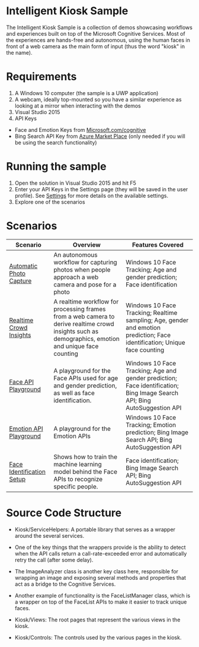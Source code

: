 # Intelligent Kiosk Sample
The Intelligent Kiosk Sample is a collection of demos showcasing workflows and experiences built on top of the Microsoft Cognitive Services. Most of the experiences are hands-free and autonomous, using the human faces in front of a web camera as the main form of input (thus the word "kiosk" in the name).

# Requirements
1. A Windows 10 computer (the sample is a UWP application)
2. A webcam, ideally top-mounted so you have a similar experience as looking at a mirror when interacting with the demos 
3. Visual Studio 2015
4. API Keys
  * Face and Emotion Keys from [Microsoft.com/cognitive](https://www.microsoft.com/cognitive-services)
  * Bing Search API Key from [Azure Market Place](https://azure.microsoft.com/en-us/marketplace/partners/bing/search/) (only needed if you will be using the search functionality)

# Running the sample
1. Open the solution in Visual Studio 2015 and hit F5
2. Enter your API Keys in the Settings page (they will be saved in the user profile). See [Settings](Documentation/AppSettings.md) for  more details on the available settings.
3. Explore one of the scenarios

# Scenarios

| Scenario                     | Overview | Features Covered  |
| ---------------------------- | -------- | ----------------  |
| [Automatic Photo Capture](Documentation/AutomaticPhotoCapture.md)      | An autonomous workflow for capturing photos when people approach a web camera and pose for a photo | Windows 10 Face Tracking; Age and gender prediction; Face identification |
| [Realtime Crowd Insights](Documentation/RealtimeCrowdInsights.md)      | A realtime workflow for processing frames from a web camera to derive realtime crowd insights such as demographics, emotion and unique face counting | Windows 10 Face Tracking; Realtime sampling; Age, gender and emotion prediction; Face identification; Unique face counting |
| [Face API Playground](Documentation/FaceAPIPlayground.md)          | A playground for the Face APIs used for age and gender prediction, as well as face identification. | Windows 10 Face Tracking; Age and gender prediction; Face identification; Bing Image Search API; Bing AutoSuggestion API |
| [Emotion API Playground](Documentation/EmotionAPIPlayground.md)       | A playground for the Emotion APIs | Windows 10 Face Tracking; Emotion prediction; Bing Image Search API; Bing AutoSuggestion API |
| [Face Identification Setup](Documentation/FaceIdentificationSetup.md)    | Shows how to train the machine learning model behind the Face APIs to recognize specific people. | Face identification; Bing Image Search API; Bing AutoSuggestion API |

# Source Code Structure

* Kiosk/ServiceHelpers: A portable library that serves as a wrapper around the several services. 
 * One of the key things that the wrappers provide is the ability to detect when the API calls return a call-rate-exceeded error and automatically retry the call (after some delay). 
 * The ImageAnalyzer class is another key class here, responsible for wrapping an image and exposing several methods and properties that act as a bridge to the Cognitive Services. 
 * Another example of functionality is the FaceListManager class, which is a wrapper on top of the FaceList APIs to make it easier to track unique faces. 

* Kiosk/Views: The root pages that represent the various views in the kiosk.

* Kiosk/Controls: The controls used by the various pages in the kiosk.
